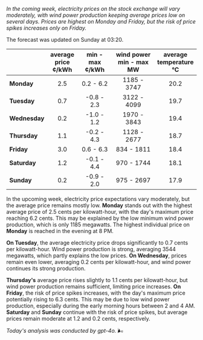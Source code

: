 *In the coming week, electricity prices on the stock exchange will vary moderately, with wind power production keeping average prices low on several days. Prices are highest on Monday and Friday, but the risk of price spikes increases only on Friday.*

The forecast was updated on Sunday at 03:20.

|            | average<br>price<br>¢/kWh | min - max<br>¢/kWh | wind power<br>min - max<br>MW | average<br>temperature<br>°C |
|:-------------|:----------------:|:----------------:|:-------------:|:-------------:|
| **Monday** |        2.5        |      0.2 - 6.2      |   1185 - 3747   |       20.2       |
| **Tuesday**     |        0.7        |     -0.8 - 2.3      |   3122 - 4099   |       19.7       |
| **Wednesday** |        0.2        |     -1.0 - 1.2      |   1970 - 3843   |       19.4       |
| **Thursday**    |        1.1        |     -0.2 - 4.3      |   1128 - 2677   |       18.7       |
| **Friday**  |        3.0        |      0.6 - 6.3      |    834 - 1811   |       18.4       |
| **Saturday**   |        1.2        |     -0.1 - 4.4      |    970 - 1744   |       18.1       |
| **Sunday**  |        0.2        |     -0.9 - 2.0      |    975 - 2697   |       17.9       |

In the upcoming week, electricity price expectations vary moderately, but the average price remains mostly low. **Monday** stands out with the highest average price of 2.5 cents per kilowatt-hour, with the day's maximum price reaching 6.2 cents. This may be explained by the low minimum wind power production, which is only 1185 megawatts. The highest individual price on **Monday** is reached in the evening at 8 PM.

**On Tuesday**, the average electricity price drops significantly to 0.7 cents per kilowatt-hour. Wind power production is strong, averaging 3544 megawatts, which partly explains the low prices. **On Wednesday**, prices remain even lower, averaging 0.2 cents per kilowatt-hour, and wind power continues its strong production.

**Thursday's** average price rises slightly to 1.1 cents per kilowatt-hour, but wind power production remains sufficient, limiting price increases. **On Friday**, the risk of price spikes increases, with the day's maximum price potentially rising to 6.3 cents. This may be due to low wind power production, especially during the early morning hours between 2 and 4 AM. **Saturday** and **Sunday** continue with the risk of price spikes, but average prices remain moderate at 1.2 and 0.2 cents, respectively.

*Today's analysis was conducted by gpt-4o.* 🌬️
